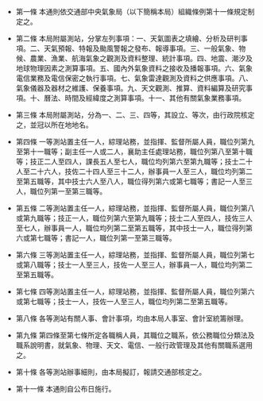* 第一條 本通則依交通部中央氣象局（以下簡稱本局）組織條例第十一條規定制定之。

* 第二條 本局附屬測站，分掌左列事項：一、天氣圖表之填繪、分析及研判事項。二、天氣預報、特報及颱風警報之發布、報導事項。三、一般氣象、物候、農業、漁業、航海氣象之觀測及資料整理、統計事項。四、地震、潮汐及地球物理因素之測算事項。五、國內外氣象資料之接收及播報事項。六、氣象電信業務及電信保密之執行事項。七、氣象雷達觀測及資料之供應事項。八、氣象儀器及器材之維護、保養事項。九、天文觀測、推算、資料編算及研究事項。十、曆法、時間及經緯度之測算事項。十一、其他有關氣象業務事項。

* 第三條 本局附屬測站，分為一、二、三、四等，其設立、等次，由行政院核定之，並冠以所在地地名。

* 第四條 一等測站置主任一人，綜理站務，並指揮、監督所屬人員，職位列第九至第十一職等；副主任一人或二人，襄助主任處理站務，職位列第八至第十職等；技正二人至四人，課長五人至七人，職位均列第六至第九職等；技士二十人至二十六人，技佐二十四人至三十二人，辦事員一人至三人，職位均列第二至第五職等，其中技士六人至八人，職位得列第六或第七職等；書記一人至三人，職位列第一至第三職等。

* 第五條 二等測站置主任一人，綜理站務，並指揮、監督所屬人員，職位列第八或第九職等；技正一人，職位列第六至第九職等；技士二人至四人，技佐三人至七人，辦事員一人，職位均列第二至第五職等，其中技士一人，職位得列第六或第七職等；書記一人，職位列第一至第三職等。

* 第六條 三等測站置主任一人，綜理站務，並指揮、監督所屬人員，職位列第七或第八職等；技士一人至三人，技佐一人至三人，辦事員一人，職位均列第二至第五職等。

* 第七條 四等測站置主任一人，綜理站務，並指揮、監督所屬人員，職位列第六或第七職等；技士一人，技佐一人至三人，職位均列第二至第五職等。

* 第八條 各等測站有關人事、會計事項，均由本局人事室、會計室統籌辦理。

* 第九條 第四條至第七條所定各職稱人員，其職位之職系，依公務職位分類法及職系說明書，就氣象、物理、天文、電信、一般行政管理及其他有關職系選用之。

* 第十條 各等測站辦事細則，由本局擬訂，報請交通部核定之。

* 第十一條 本通則自公布日施行。

